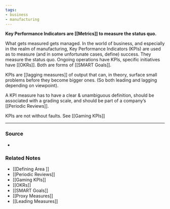 ```yaml
---
tags:
- business
- manufacturing
---
```

**Key Performance Indicators are [[Metrics]] to measure the status quo.**

What gets measured gets managed. In the world of business, and especially in the realm of manufacturing, Key Performance Indicators (KPIs) are used as to measure (and in some unfortunate cases, define) success. They measure the status quo. Ongoing operations have KPIs, specific initiatives have [[OKRs]]. Both are forms of [[SMART Goals]].

KPIs are [[lagging measures]] of output that can, in theory, surface small problems before they become bigger ones. (So both leading and lagging depending on viewpoint).

A KPI measure has to have a clear & unambiguous definition, should be associated with a grading scale, and should be part of a company’s [[Periodic Reviews]].

KPIs are not without faults. See [[Gaming KPIs]] 

---

### Source
- 

### Related Notes
- [[Defining Area ]]
- [[Periodic Reviews]]
- [[Gaming KPIs]]
- [[OKRs]]
- [[SMART Goals]]
- [[Proxy Measures]] 
- [[Leading Measures]]